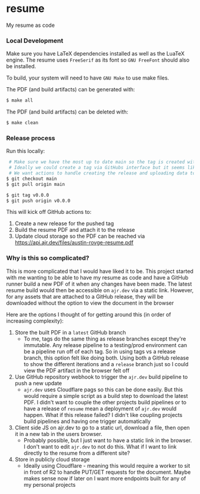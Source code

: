 # resume

My resume as code

### Local Development

Make sure you have LaTeX dependencies installed as well as the LuaTeX engine. The resume uses `FreeSerif` as its font so `GNU FreeFont` should also be installed.

To build, your system will need to have `GNU Make` to use make files.

The PDF (and build artifacts) can be generated with:

```bash
$ make all
```

The PDF (and build artifacts) can be deleted with:

```bash
$ make clean
```

### Release process

Run this locally:

```bash
 # Make sure we have the most up to date main so the tag is created with the correct repository history
 # Ideally we could create a tag via GitHubs interface but it seems like that would also create a release
 # We want actions to handle creating the release and uploading data to it
$ git checkout main
$ git pull origin main

$ git tag v0.0.0
$ git push origin v0.0.0
```

This will kick off GitHub actions to:

1. Create a new release for the pushed tag
2. Build the resume PDF and attach it to the release
3. Update cloud storage so the PDF can be reached via https://api.ajr.dev/files/austin-rovge-resume.pdf

### Why is this so complicated?

This is more complicated that I would have liked it to be. This project started with me wanting to be able to have my resume as code and have a GitHub runner build a new PDF of it when any changes have been made. The latest resume build would then be accessible on `ajr.dev` via a static link. However, for any assets that are attached to a GitHub release, they will be downloaded without the option to view the document in the browser

Here are the options I thought of for getting around this (in order of increasing complexity):

1. Store the built PDF in a `latest` GitHub branch
    * To me, tags do the same thing as release branches except they're immutable. Any release pipeline to a testing/prod environment can be a pipeline run off of each tag. So in using tags vs a release branch, this option felt like doing both. Using both a GitHub release to show the different iterations and a `release` branch just so I could view the PDF artifact in the browser felt off
2. Use GitHub repository webhook to trigger the `ajr.dev` build pipeline to push a new update
    * `ajr.dev` uses Cloudflare pags so this can be done easily. But this would require a simple script as a build step to download the latest PDF. I didn't want to couple the other projects build pipelines or to have a release of `resume` mean a deployment of `ajr.dev` would happen. What if this release failed? I didn't like coupling projects build pipelines and having one trigger automatically
3. Client side JS on ajr.dev to go to a static url, download a file, then open it in a new tab in the users browser.
    * Probably possible, but I just want to have a static link in the browser. I don't want to edit `ajr.dev` to not do this. What if I want to link directly to the resume from a different site?
4. Store in publicly cloud storage
    * Ideally using Cloudflare - meaning this would require a worker to sit in front of R2 to handle PUT/GET requests for the document. Maybe makes sense now if later on I want more endpoints built for any of my personal projects
